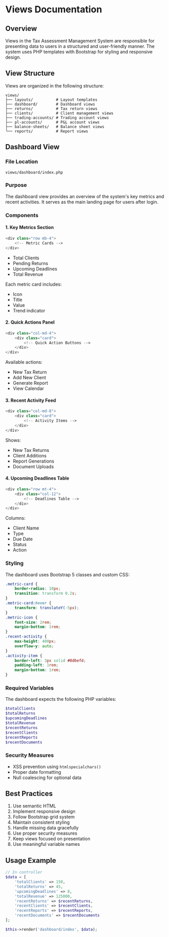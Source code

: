# Views Documentation

## Overview
Views in the Tax Assessment Management System are responsible for presenting data to users in a structured and user-friendly manner. The system uses PHP templates with Bootstrap for styling and responsive design.

## View Structure
Views are organized in the following structure:
```
views/
├── layouts/          # Layout templates
├── dashboard/        # Dashboard views
├── returns/          # Tax return views
├── clients/          # Client management views
├── trading-accounts/ # Trading account views
├── pl-accounts/      # P&L account views
├── balance-sheets/   # Balance sheet views
└── reports/          # Report views
```

## Dashboard View

### File Location
`views/dashboard/index.php`

### Purpose
The dashboard view provides an overview of the system's key metrics and recent activities. It serves as the main landing page for users after login.

### Components

#### 1. Key Metrics Section
```php
<div class="row mb-4">
    <!-- Metric Cards -->
</div>
```
- Total Clients
- Pending Returns
- Upcoming Deadlines
- Total Revenue

Each metric card includes:
- Icon
- Title
- Value
- Trend indicator

#### 2. Quick Actions Panel
```php
<div class="col-md-4">
    <div class="card">
        <!-- Quick Action Buttons -->
    </div>
</div>
```
Available actions:
- New Tax Return
- Add New Client
- Generate Report
- View Calendar

#### 3. Recent Activity Feed
```php
<div class="col-md-8">
    <div class="card">
        <!-- Activity Items -->
    </div>
</div>
```
Shows:
- New Tax Returns
- Client Additions
- Report Generations
- Document Uploads

#### 4. Upcoming Deadlines Table
```php
<div class="row mt-4">
    <div class="col-12">
        <!-- Deadlines Table -->
    </div>
</div>
```
Columns:
- Client Name
- Type
- Due Date
- Status
- Action

### Styling
The dashboard uses Bootstrap 5 classes and custom CSS:
```css
.metric-card {
    border-radius: 10px;
    transition: transform 0.2s;
}
.metric-card:hover {
    transform: translateY(-5px);
}
.metric-icon {
    font-size: 2rem;
    margin-bottom: 1rem;
}
.recent-activity {
    max-height: 400px;
    overflow-y: auto;
}
.activity-item {
    border-left: 3px solid #0d6efd;
    padding-left: 1rem;
    margin-bottom: 1rem;
}
```

### Required Variables
The dashboard expects the following PHP variables:
```php
$totalClients
$totalReturns
$upcomingDeadlines
$totalRevenue
$recentReturns
$recentClients
$recentReports
$recentDocuments
```

### Security Measures
- XSS prevention using `htmlspecialchars()`
- Proper date formatting
- Null coalescing for optional data

## Best Practices
1. Use semantic HTML
2. Implement responsive design
3. Follow Bootstrap grid system
4. Maintain consistent styling
5. Handle missing data gracefully
6. Use proper security measures
7. Keep views focused on presentation
8. Use meaningful variable names

## Usage Example
```php
// In controller
$data = [
    'totalClients' => 150,
    'totalReturns' => 45,
    'upcomingDeadlines' => 8,
    'totalRevenue' => 125000,
    'recentReturns' => $recentReturns,
    'recentClients' => $recentClients,
    'recentReports' => $recentReports,
    'recentDocuments' => $recentDocuments
];

$this->render('dashboard/index', $data);
``` 
